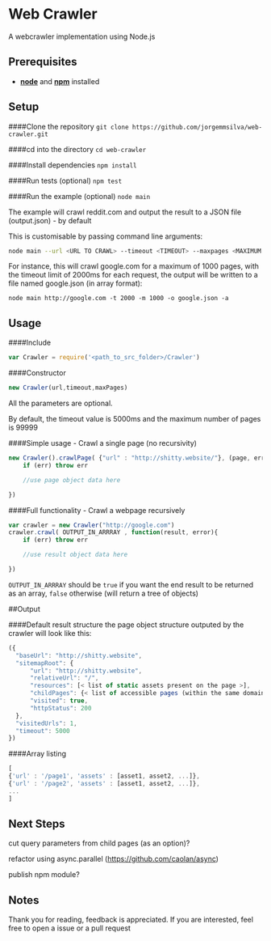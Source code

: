 # Web Crawler
A webcrawler implementation using Node.js

Prerequisites
--------------
* [**node**](https://nodejs.org/) and [**npm**](http://npmjs.org/) installed

Setup
--------------

####Clone the repository
`git clone https://github.com/jorgemmsilva/web-crawler.git`

####cd into the directory
`cd web-crawler`

####Install dependencies
`npm install`

####Run tests (optional)
`npm test`

####Run the example (optional)
`node main`

The example will crawl reddit.com and output the result to a JSON file (output.json) - by default

This is customisable by passing command line arguments:

```bash
node main --url <URL TO CRAWL> --timeout <TIMEOUT> --maxpages <MAXIMUM NUMBER OF PAGES TO CRAWL> --output <OUTPUT FILE> (--array)
```


For instance, this will crawl google.com for a maximum of 1000 pages, with the timeout limit of 2000ms for each request, the output will be written to a file named google.json (in array format):

`node main http://google.com -t 2000 -m 1000 -o google.json -a`

Usage
--------------

####Include
```javascript
var Crawler = require('<path_to_src_folder>/Crawler')
```


####Constructor
```javascript
new Crawler(url,timeout,maxPages)
```

All the parameters are optional.

By default, the timeout value is 5000ms and the maximum number of pages is 99999

####Simple usage - Crawl a single page (no recursivity)
```javascript
new Crawler().crawlPage( {"url" : "http://shitty.website/"}, (page, err) => {
	if (err) throw err

	//use page object data here

})
```


####Full functionality - Crawl a webpage recursively

```javascript
var crawler = new Crawler("http://google.com")
crawler.crawl( OUTPUT_IN_ARRRAY , function(result, error){
	if (err) throw err

	//use result object data here

})
```

`OUTPUT_IN_ARRRAY` should be `true` if you want the end result to be returned as an array, `false` otherwise (will return a tree of objects)



##Output

####Default result structure
the page object structure outputed by the crawler will look like this:

```javascript
({
  "baseUrl": "http://shitty.website",
  "sitemapRoot": {
	  "url": "http://shitty.website",
	  "relativeUrl": "/",
	  "resources": [< list of static assets present on the page >],
	  "childPages": {< list of accessible pages (within the same domain) >},
	  "visited": true,
	  "httpStatus": 200
  },
  "visitedUrls": 1,
  "timeout": 5000
})
```

####Array listing
```javascript
[
{'url' : '/page1', 'assets' : [asset1, asset2, ...]},
{'url' : '/page2', 'assets' : [asset1, asset2, ...]},
...
]
```



Next Steps
--------------

cut query parameters from child pages (as an option)?

refactor using async.parallel (https://github.com/caolan/async)

publish npm module?


Notes
--------------

Thank you for reading, feedback is appreciated.
If you are interested, feel free to open a issue or a pull request
